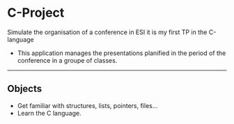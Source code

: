 # C-Project
Simulate the organisation of a conference in ESI it is my first TP in the  C-language

- This application manages the presentations planified in the period of the conference in a groupe of classes.
---
## Objects
- Get familiar with structures, lists, pointers, files...
- Learn the C language.
